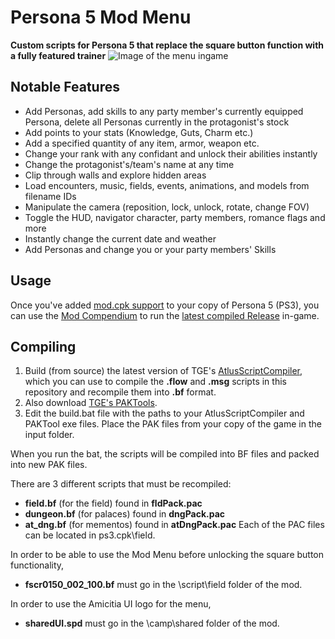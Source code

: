 # Persona 5 Mod Menu
**Custom scripts for Persona 5 that replace the square button function with a fully featured trainer**
![Image of the menu ingame](https://cdn.discordapp.com/attachments/428021649246388224/447597680018063372/unknown.png)
## Notable Features
- Add Personas, add skills to any party member's currently equipped Persona, delete all Personas currently in the protagonist's stock
- Add points to your stats (Knowledge, Guts, Charm etc.)
- Add a specified quantity of any item, armor, weapon etc.
- Change your rank with any confidant and unlock their abilities instantly
- Change the protagonist's/team's name at any time
- Clip through walls and explore hidden areas
- Load encounters, music, fields, events, animations, and models from filename IDs
- Manipulate the camera (reposition, lock, unlock, rotate, change FOV)
- Toggle the HUD, navigator character, party members, romance flags and more
- Instantly change the current date and weather
- Add Personas and change you or your party members' Skills
## Usage
Once you've added [mod.cpk support](https://shrinefox.github.io/guides/p5/mod-cpk) to your copy of Persona 5 (PS3), you can use the [Mod Compendium](https://shrinefox.github.io/guides/p5/mod-compendium) to run the [latest compiled Release](https://github.com/ShrineFox/Persona-5-Mod-Menu/releases) in-game.
## Compiling
1. Build (from source) the latest version of TGE's [AtlusScriptCompiler](https://github.com/TGEnigma/AtlusScriptToolchain), which you can use to compile the **.flow** and **.msg** scripts in this repository and recompile them into **.bf** format.
2. Also download [TGE's PAKTools](https://github.com/TGEnigma/AtlusFileSystemLibrary/releases).
3. Edit the build.bat file with the paths to your AtlusScriptCompiler and PAKTool exe files. Place the PAK files from your copy of the game in the input folder.

When you run the bat, the scripts will be compiled into BF files and packed into new PAK files.

There are 3 different scripts that must be recompiled:
- **field.bf** (for the field) found in **fldPack.pac**
- **dungeon.bf** (for palaces) found in **dngPack.pac**
- **at_dng.bf** (for mementos) found in **atDngPack.pac**
Each of the PAC files can be located in ps3.cpk\field.

In order to be able to use the Mod Menu before unlocking the square button functionality,
- **fscr0150_002_100.bf** must go in the \script\field folder of the mod.

In order to use the Amicitia UI logo for the menu,
- **sharedUI.spd** must go in the \camp\shared folder of the mod.
